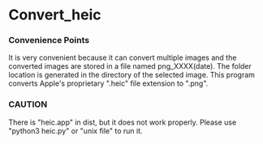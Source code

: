 # Convert_heic
### Convenience Points ###
It is very convenient because it can convert multiple images and the converted images are stored in a file named png_XXXX(date).
The folder location is generated in the directory of the selected image.
This program converts Apple's proprietary ".heic" file extension to ".png".

### CAUTION  ###
There is "heic.app" in dist, but it does not work properly.
Please use "python3 heic.py" or "unix file" to run it.
